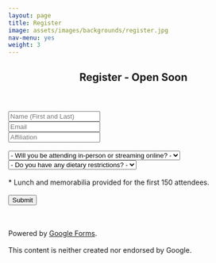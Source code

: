 ```yaml
---
layout: page
title: Register
image: assets/images/backgrounds/register.jpg
nav-menu: yes
weight: 3
---
```


<!-- Main -->
<div id="main" class="alt">

<!-- One -->
<section id="one">
<div class="inner">
<center>
<header class="major">

<h1>Register - Open Soon</h1>
</header>
</center>

<!-- Content -->


<p></p>

<!-- Form -->

<script type="text/javascript">var submitted=false;</script>		

<iframe name="hidden_iframe" id="hidden_iframe"		
style="display:none;" onload="if(submitted)		
{window.location='/thanks.html';}">
</iframe>

<form action="https://docs.google.com/forms/d/e/1FAIpQLScM9IvgRsz7i-YQ06BKozrSQVR558BCvlwSx7l82TuSrQbHJw/formResponse" method="post" target="hidden_iframe" onsubmit="submitted=true;">		

  <div class="row uniform">
  <div class="6u 12u$(xsmall)" style="width:40%;">
  <input name="entry.284899249" type="text" placeholder="Name (First and Last)" dir="auto" value=""  aria-required="true" required=""/>
  <div class="error-message" id="1167362532_errorMessage"></div>
  </div>


  <div class="6u 12u$(xsmall)" style="width:30%;">
  <div class="ss-item ss-item-required ss-select">
  <input type="email" name="name.119697555" dir="auto" value="" placeholder="Email" aria-required="true" required=""/>
  </div>
  </div>


  <div class="6u 12u$(xsmall)" style="width:30%;">
  <input type="text" name="entry.2121832629" dir="auto" value="" placeholder="Affiliation" aria-required="true" required=""/>
  <div class="error-message" id="1017698193_errorMessage">
  </div>		
  </div>

<br>

  <div class="12u$">
  <div class="select-wrapper">
  <select name="entry.260045964">
  <option value="">- Will you be attending in-person or streaming online? -</option>
  <option value="I will be attending in-person">I will be attending in-person</option>
  <option value="I will stream online">I will stream online</option>
  </select>
  </div>
  </div>

  <div class="12u$">
  <div class="select-wrapper">
  <select name="entry.1522197517">
  <option value="">- Do you have any dietary restrictions? -</option>
  <option value="None">None</option>
  <option value="Gluten-free">Gluten-free</option>
  <option value="Vegan">"Vegan"</option>
  <option value="Vegetarian">"Vegetarian"</option>
  <option value="Vegan and Gluten-free">"Vegan and Gluten-free"</option>
  </select>
  </div>
  </div>

  <input type="hidden" name="draftResponse" value="[,,&quot;252285337187399270&quot;]" style="color:#000" />
  <input type="hidden" name="pageHistory" value="0" />
  
  <input type="hidden" name="fvv" value="1" /> 		
  
  <input type="hidden" name="fbzx" value="252285337187399270" /> 			
  </div>
<br>
<span>* Lunch and memorabilia provided for the first 150 attendees. </span>
<br><br>

<div class="ss-item ss-navigate">
<span class="ss-form-entry goog-inline-block" id="navigation-buttons" dir="ltr">		
<input type="submit" name="submit" value="Submit" id="ss-submit" class="jfk-button jfk-button-action ">
</span>

</form>

<br><br>
<span>Powered by <a href="https://www.google.com/forms/about/?utm_source=product&amp;utm_medium=forms_logo&amp;utm_campaign=forms"> Google Forms</a>.</span> 		
<br>
<span>This content is neither created nor endorsed by Google.</span>


</div>
</section>

</div>
